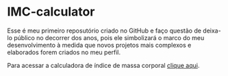 # IMC-calculator

<p>Esse é meu primeiro reposutório criado no GitHub e faço questão de deixa-lo público no decorrer dos anos, pois ele simbolizará o marco do meu desenvolvimento à medida que novos projetos mais complexos e elaborados forem criados no meu perfil.</p>
<p>Para acessar a calculadora de índice de massa corporal <a href="https://devsamab.github.io/IMC-calculator/" target="_blank" rel="external">clique aqui</a>.</p>
